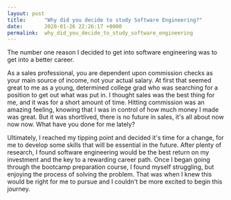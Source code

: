 ```yaml
---
layout: post
title:      "Why did you decide to study Software Engineering?"
date:       2020-01-26 22:26:17 +0000
permalink:  why_did_you_decide_to_study_software_engineering
---
```


The number one reason I decided to get into software engineering was to get into a better career.

As a sales professional, you are dependent upon commission checks as your main source of income, not your actual salary. At first that seemed great to me as a young, determined college grad who was searching for a position to get out what was put in. I thought sales was the best thing for me, and it was for a short amount of time. Hitting commission was an amazing feeling, knowing that I was in control of how much money I made was great. But it was shortlived, there is no future in sales, it's all about now now now. What have you done for me lately?

Ultimately, I reached my tipping point and decided it's time for a change, for me to develop some skills that will be essential in the future. After plenty of research, I found software engineering would be the best return on my investment and the key to a rewarding career path. Once I began going through the bootcamp preparation course, I found myself struggling, but enjoying the process of solving the problem. That was when I knew this would be right for me to pursue and I couldn't be more excited to begin this journey.
